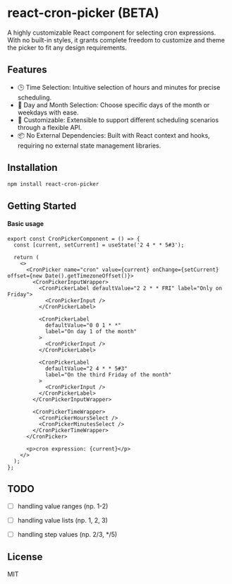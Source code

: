 # react-cron-picker (BETA)
A highly customizable React component for selecting cron expressions.
With no built-in styles, it grants complete freedom to customize and theme the picker to fit any design requirements.

## Features

- 🕒 Time Selection: Intuitive selection of hours and minutes for precise scheduling.
- 📅 Day and Month Selection: Choose specific days of the month or weekdays with ease.
- 🚀 Customizable: Extensible to support different scheduling scenarios through a flexible API.
- 📦 No External Dependencies: Built with React context and hooks, requiring no external state management libraries.

## Installation

```bash
npm install react-cron-picker
```

## Getting Started

#### Basic usage

```tsx
export const CronPickerComponent = () => {
  const [current, setCurrent] = useState('2 4 * * 5#3');

  return (
    <>
      <CronPicker name="cron" value={current} onChange={setCurrent} offset={new Date().getTimezoneOffset()}>
        <CronPickerInputWrapper>
          <CronPickerLabel defaultValue="2 2 * * FRI" label="Only on Friday">
            <CronPickerInput />
          </CronPickerLabel>

          <CronPickerLabel
            defaultValue="0 0 1 * *"
            label="On day 1 of the month"
          >
            <CronPickerInput />
          </CronPickerLabel>

          <CronPickerLabel
            defaultValue="2 4 * * 5#3"
            label="On the third Friday of the month"
          >
            <CronPickerInput />
          </CronPickerLabel>
        </CronPickerInputWrapper>

        <CronPickerTimeWrapper>
          <CronPickerHoursSelect />
          <CronPickerMinutesSelect />
        </CronPickerTimeWrapper>
      </CronPicker>

      <p>cron expression: {current}</p>
    </>
  );
};
```

## TODO

- [ ] handling value ranges (np. 1-2)
- [ ] handling value lists (np. 1, 2, 3)
- [ ] handling step values (np. 2/3, */5)


## License
MIT